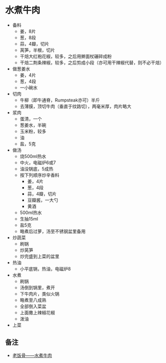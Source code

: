 # 水煮牛肉

* 备料
    * 姜，8片
    * 葱，8段
    * 蒜，4瓣，切片
    * 莴笋，半根，切片
    * 干焙大红袍花椒，较多，之后用擀面杖碾碎成粉
    * 干焙二荆条辣椒，较多，之后剪成小段（亦可用干辣椒代替，则不必干焙）
* 做葱姜水
    * 姜，4片
    * 葱，4段
    * 一小碗水
* 切肉
    * 牛柳（即牛通脊，Rumpsteak亦可）半斤
    * 去薄膜，顶切牛肉（垂直于纹路切），两毫米厚，肉片略大
* 浆肉
    * 蛋清，一个
    * 葱姜水，半碗
    * 玉米粉，较多
    * 油
    * 盐，5克
* 做汤
    * 烧500ml热水
    * 中火，电磁炉6或7
    * 油没锅底，5成热
    * 按下列顺序炒辛香料
        * 姜，4片
        * 葱，4段
        * 蒜，4瓣，切片
        * 豆瓣酱，一大勺
        * 黄酒
    * 500ml热水
    * 生抽15ml
    * 盐5克
    * 略煮后过萝，汤至不锈钢盆里备用
* 炒蔬菜
    * 刷锅
    * 炒莴笋
    * 炒完盛到上菜的盆里
* 热油
    * 小平底锅，热油，电磁炉8
* 水煮
    * 刷锅
    * 汤倒到锅里，煮开
    * 下牛肉片，类似火锅
    * 略煮至八成熟
    * 全部倒入菜盆
    * 上面撒上辣椒花椒
    * 泼油
* 上菜

## 备注
* [老饭骨——水煮牛肉](https://www.youtube.com/watch?v=ijJF4M0Es88)